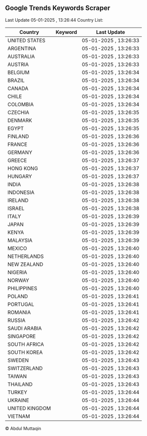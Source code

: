
## Google Trends Keywords Scraper

Last Update 05-01-2025 , 13:26:44
Country List:

| Country | Keyword | Last Update |
| --- | --- | --- |
| UNITED STATES |  | 05-01-2025 , 13:26:33 |
| ARGENTINA |  | 05-01-2025 , 13:26:33 |
| AUSTRALIA |  | 05-01-2025 , 13:26:33 |
| AUSTRIA |  | 05-01-2025 , 13:26:33 |
| BELGIUM |  | 05-01-2025 , 13:26:34 |
| BRAZIL |  | 05-01-2025 , 13:26:34 |
| CANADA |  | 05-01-2025 , 13:26:34 |
| CHILE |  | 05-01-2025 , 13:26:34 |
| COLOMBIA |  | 05-01-2025 , 13:26:34 |
| CZECHIA |  | 05-01-2025 , 13:26:35 |
| DENMARK |  | 05-01-2025 , 13:26:35 |
| EGYPT |  | 05-01-2025 , 13:26:35 |
| FINLAND |  | 05-01-2025 , 13:26:36 |
| FRANCE |  | 05-01-2025 , 13:26:36 |
| GERMANY |  | 05-01-2025 , 13:26:36 |
| GREECE |  | 05-01-2025 , 13:26:37 |
| HONG KONG |  | 05-01-2025 , 13:26:37 |
| HUNGARY |  | 05-01-2025 , 13:26:37 |
| INDIA |  | 05-01-2025 , 13:26:38 |
| INDONESIA |  | 05-01-2025 , 13:26:38 |
| IRELAND |  | 05-01-2025 , 13:26:38 |
| ISRAEL |  | 05-01-2025 , 13:26:38 |
| ITALY |  | 05-01-2025 , 13:26:39 |
| JAPAN |  | 05-01-2025 , 13:26:39 |
| KENYA |  | 05-01-2025 , 13:26:39 |
| MALAYSIA |  | 05-01-2025 , 13:26:39 |
| MEXICO |  | 05-01-2025 , 13:26:40 |
| NETHERLANDS |  | 05-01-2025 , 13:26:40 |
| NEW ZEALAND |  | 05-01-2025 , 13:26:40 |
| NIGERIA |  | 05-01-2025 , 13:26:40 |
| NORWAY |  | 05-01-2025 , 13:26:40 |
| PHILIPPINES |  | 05-01-2025 , 13:26:40 |
| POLAND |  | 05-01-2025 , 13:26:41 |
| PORTUGAL |  | 05-01-2025 , 13:26:41 |
| ROMANIA |  | 05-01-2025 , 13:26:41 |
| RUSSIA |  | 05-01-2025 , 13:26:42 |
| SAUDI ARABIA |  | 05-01-2025 , 13:26:42 |
| SINGAPORE |  | 05-01-2025 , 13:26:42 |
| SOUTH AFRICA |  | 05-01-2025 , 13:26:42 |
| SOUTH KOREA |  | 05-01-2025 , 13:26:42 |
| SWEDEN |  | 05-01-2025 , 13:26:43 |
| SWITZERLAND |  | 05-01-2025 , 13:26:43 |
| TAIWAN |  | 05-01-2025 , 13:26:43 |
| THAILAND |  | 05-01-2025 , 13:26:43 |
| TURKEY |  | 05-01-2025 , 13:26:44 |
| UKRAINE |  | 05-01-2025 , 13:26:44 |
| UNITED KINGDOM |  | 05-01-2025 , 13:26:44 |
| VIETNAM |  | 05-01-2025 , 13:26:44 |

© Abdul Muttaqin
